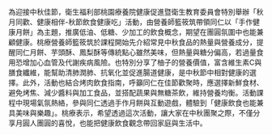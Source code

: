 為迎接中秋佳節，衛生福利部桃園療養院健康促進暨衛生教育委員會特別舉辦「秋月同歡、健康相伴-秋節飲食健康吃」活動，由營養師籃筱筑帶領同仁以「手作健康月餅」為主題，推廣低油、低糖、少加工的飲食概念，期望在團圓氛圍中也能兼顧健康。桃療營養師籃筱筑於課程開始先介紹常見中秋食品的熱量與營養成分，提醒同仁月餅、芋頭酥、鳳梨酥等傳統點心雖然美味，但熱量與糖分偏高，若過量食用恐增加心血管及代謝疾病風險。也特別分享了柚子的營養價值，富含維生素C與膳食纖維，能幫助清肺潤肺、抗氧化並促進腸道健康，是中秋節中相對健康的選擇。此外，活動也結合烤肉飲食指南，呼籲同仁在佳節歡聚時，應選擇新鮮食材、避免烤焦、減少醬料與加工食品，並搭配蔬果與無糖茶飲，維持營養均衡。活動課程中現場氣氛熱絡，參與同仁透過手作月餅與互動遊戲，體驗到「健康飲食也能兼具美味與樂趣」。桃療表示，希望透過這次活動，讓大家在中秋團聚之際，不僅分享月圓人團圓的喜悅，也能把健康飲食觀念帶回家庭與生活中。